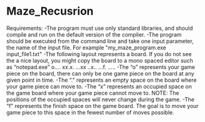 # Maze_Recusrion

Requirements: 
-The program must use only standard libraries, and should compile and run on the default version of the complier. 
-The program should be executed from the command line and take one input parameter, the name of the input file. For example "my_maze_program.exe input_file1.txt" 
-The following layout represents a board. If you do not see the a nice layout, you might copy the board to a mono spaced editor such as “notepad.exe” 
o.... 
xx.x. 
...xx 
..x.. 
...f. 
..... 
-The “o” represents your game piece on the board, there can only be one game piece on the board at any given point in time. 
-The “.” represents an empty space on the board where your game piece can move to. 
-The “x” represents an occupied space on the game board where your game piece cannot move to. NOTE: The positions of the occupied spaces will never change during the game. 
-The “f” represents the finish space on the game board. The goal is to move your game piece to this space in the fewest number of moves possible.
